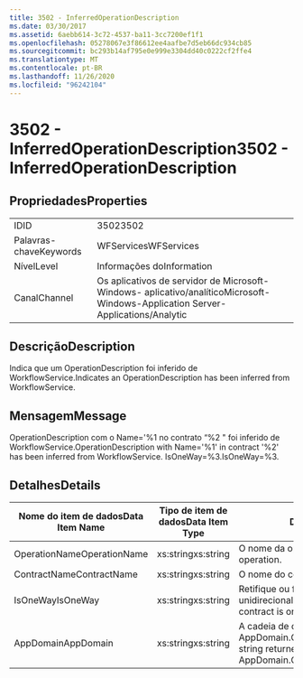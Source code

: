 ```yaml
---
title: 3502 - InferredOperationDescription
ms.date: 03/30/2017
ms.assetid: 6aebb614-3c72-4537-ba11-3cc7200ef1f1
ms.openlocfilehash: 05278067e3f86612ee4aafbe7d5eb66dc934cb85
ms.sourcegitcommit: bc293b14af795e0e999e3304dd40c0222cf2ffe4
ms.translationtype: MT
ms.contentlocale: pt-BR
ms.lasthandoff: 11/26/2020
ms.locfileid: "96242104"
---
```

# <a name="3502---inferredoperationdescription"></a><span data-ttu-id="53e33-102">3502 - InferredOperationDescription</span><span class="sxs-lookup"><span data-stu-id="53e33-102">3502 - InferredOperationDescription</span></span>

## <a name="properties"></a><span data-ttu-id="53e33-103">Propriedades</span><span class="sxs-lookup"><span data-stu-id="53e33-103">Properties</span></span>  
  
|||  
|-|-|  
|<span data-ttu-id="53e33-104">ID</span><span class="sxs-lookup"><span data-stu-id="53e33-104">ID</span></span>|<span data-ttu-id="53e33-105">3502</span><span class="sxs-lookup"><span data-stu-id="53e33-105">3502</span></span>|  
|<span data-ttu-id="53e33-106">Palavras-chave</span><span class="sxs-lookup"><span data-stu-id="53e33-106">Keywords</span></span>|<span data-ttu-id="53e33-107">WFServices</span><span class="sxs-lookup"><span data-stu-id="53e33-107">WFServices</span></span>|  
|<span data-ttu-id="53e33-108">Nível</span><span class="sxs-lookup"><span data-stu-id="53e33-108">Level</span></span>|<span data-ttu-id="53e33-109">Informações do</span><span class="sxs-lookup"><span data-stu-id="53e33-109">Information</span></span>|  
|<span data-ttu-id="53e33-110">Canal</span><span class="sxs-lookup"><span data-stu-id="53e33-110">Channel</span></span>|<span data-ttu-id="53e33-111">Os aplicativos de servidor de Microsoft-Windows- aplicativo/analítico</span><span class="sxs-lookup"><span data-stu-id="53e33-111">Microsoft-Windows-Application Server-Applications/Analytic</span></span>|  
  
## <a name="description"></a><span data-ttu-id="53e33-112">Descrição</span><span class="sxs-lookup"><span data-stu-id="53e33-112">Description</span></span>  

 <span data-ttu-id="53e33-113">Indica que um OperationDescription foi inferido de WorkflowService.</span><span class="sxs-lookup"><span data-stu-id="53e33-113">Indicates an OperationDescription has been inferred from WorkflowService.</span></span>  
  
## <a name="message"></a><span data-ttu-id="53e33-114">Mensagem</span><span class="sxs-lookup"><span data-stu-id="53e33-114">Message</span></span>  

 <span data-ttu-id="53e33-115">OperationDescription com o Name='%1 no contrato “%2 " foi inferido de WorkflowService.</span><span class="sxs-lookup"><span data-stu-id="53e33-115">OperationDescription with Name='%1' in contract '%2' has been inferred from WorkflowService.</span></span> <span data-ttu-id="53e33-116">IsOneWay=%3.</span><span class="sxs-lookup"><span data-stu-id="53e33-116">IsOneWay=%3.</span></span>  
  
## <a name="details"></a><span data-ttu-id="53e33-117">Detalhes</span><span class="sxs-lookup"><span data-stu-id="53e33-117">Details</span></span>  
  
|<span data-ttu-id="53e33-118">Nome do item de dados</span><span class="sxs-lookup"><span data-stu-id="53e33-118">Data Item Name</span></span>|<span data-ttu-id="53e33-119">Tipo de item de dados</span><span class="sxs-lookup"><span data-stu-id="53e33-119">Data Item Type</span></span>|<span data-ttu-id="53e33-120">Descrição</span><span class="sxs-lookup"><span data-stu-id="53e33-120">Description</span></span>|  
|--------------------|--------------------|-----------------|  
|<span data-ttu-id="53e33-121">OperationName</span><span class="sxs-lookup"><span data-stu-id="53e33-121">OperationName</span></span>|<span data-ttu-id="53e33-122">xs:string</span><span class="sxs-lookup"><span data-stu-id="53e33-122">xs:string</span></span>|<span data-ttu-id="53e33-123">O nome da operação.</span><span class="sxs-lookup"><span data-stu-id="53e33-123">The name of the operation.</span></span>|  
|<span data-ttu-id="53e33-124">ContractName</span><span class="sxs-lookup"><span data-stu-id="53e33-124">ContractName</span></span>|<span data-ttu-id="53e33-125">xs:string</span><span class="sxs-lookup"><span data-stu-id="53e33-125">xs:string</span></span>|<span data-ttu-id="53e33-126">O nome do contrato.</span><span class="sxs-lookup"><span data-stu-id="53e33-126">The name of the contract.</span></span>|  
|<span data-ttu-id="53e33-127">IsOneWay</span><span class="sxs-lookup"><span data-stu-id="53e33-127">IsOneWay</span></span>|<span data-ttu-id="53e33-128">xs:string</span><span class="sxs-lookup"><span data-stu-id="53e33-128">xs:string</span></span>|<span data-ttu-id="53e33-129">Retifique ou falso indicando se o contrato é unidirecional.</span><span class="sxs-lookup"><span data-stu-id="53e33-129">True or False indicating if the contract is one-way.</span></span>|  
|<span data-ttu-id="53e33-130">AppDomain</span><span class="sxs-lookup"><span data-stu-id="53e33-130">AppDomain</span></span>|<span data-ttu-id="53e33-131">xs:string</span><span class="sxs-lookup"><span data-stu-id="53e33-131">xs:string</span></span>|<span data-ttu-id="53e33-132">A cadeia de caracteres retornada por AppDomain.CurrentDomain.FriendlyName.</span><span class="sxs-lookup"><span data-stu-id="53e33-132">The string returned by AppDomain.CurrentDomain.FriendlyName.</span></span>|
